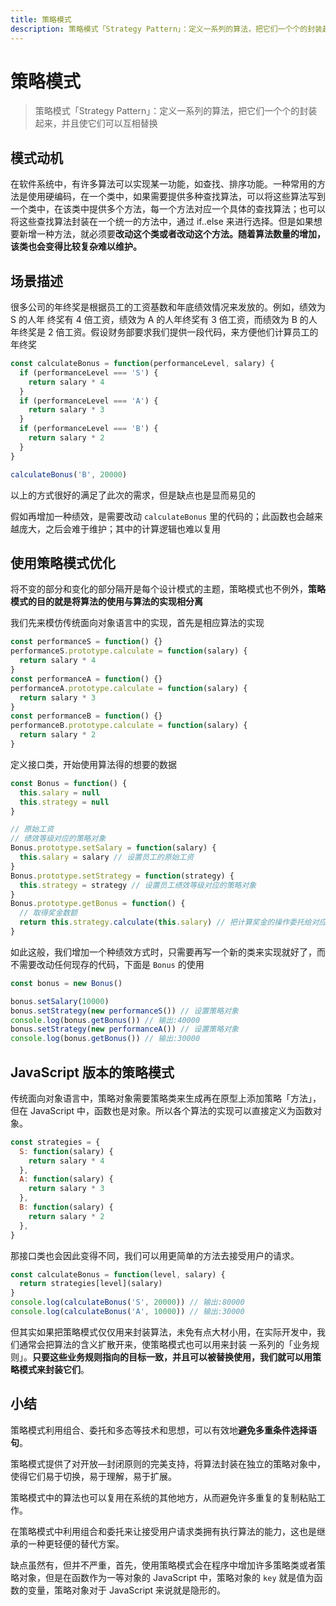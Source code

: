 ```yaml
---
title: 策略模式
description: 策略模式「Strategy Pattern」：定义一系列的算法，把它们一个个的封装起来，并且使它们可以互相替换
---
```


# 策略模式

> 策略模式「Strategy Pattern」：定义一系列的算法，把它们一个个的封装起来，并且使它们可以互相替换

## 模式动机

在软件系统中，有许多算法可以实现某一功能，如查找、排序功能。一种常用的方法是使用硬编码，在一个类中，如果需要提供多种查找算法，可以将这些算法写到一个类中，在该类中提供多个方法，每一个方法对应一个具体的查找算法；也可以将这些查找算法封装在一个统一的方法中，通过 if..else 来进行选择。但是如果想要新增一种方法，就必须要**改动这个类或者改动这个方法。随着算法数量的增加，该类也会变得比较复杂难以维护。**

## 场景描述

很多公司的年终奖是根据员工的工资基数和年底绩效情况来发放的。例如，绩效为 S 的人年 终奖有 4 倍工资，绩效为 A 的人年终奖有 3 倍工资，而绩效为 B 的人年终奖是 2 倍工资。假设财务部要求我们提供一段代码，来方便他们计算员工的年终奖

```javascript
const calculateBonus = function(performanceLevel, salary) {
  if (performanceLevel === 'S') {
    return salary * 4
  }
  if (performanceLevel === 'A') {
    return salary * 3
  }
  if (performanceLevel === 'B') {
    return salary * 2
  }
}

calculateBonus('B', 20000)
```

以上的方式很好的满足了此次的需求，但是缺点也是显而易见的

假如再增加一种绩效，是需要改动 `calculateBonus` 里的代码的；此函数也会越来越庞大，之后会难于维护；其中的计算逻辑也难以复用

## 使用策略模式优化

将不变的部分和变化的部分隔开是每个设计模式的主题，策略模式也不例外，**策略模式的目的就是将算法的使用与算法的实现相分离**

我们先来模仿传统面向对象语言中的实现，首先是相应算法的实现

```javascript
const performanceS = function() {}
performanceS.prototype.calculate = function(salary) {
  return salary * 4
}
const performanceA = function() {}
performanceA.prototype.calculate = function(salary) {
  return salary * 3
}
const performanceB = function() {}
performanceB.prototype.calculate = function(salary) {
  return salary * 2
}
```

定义接口类，开始使用算法得的想要的数据

```javascript
const Bonus = function() {
  this.salary = null
  this.strategy = null
}

// 原始工资
// 绩效等级对应的策略对象
Bonus.prototype.setSalary = function(salary) {
  this.salary = salary // 设置员工的原始工资
}
Bonus.prototype.setStrategy = function(strategy) {
  this.strategy = strategy // 设置员工绩效等级对应的策略对象
}
Bonus.prototype.getBonus = function() {
  // 取得奖金数额
  return this.strategy.calculate(this.salary) // 把计算奖金的操作委托给对应的策略对象
}
```

如此这般，我们增加一个种绩效方式时，只需要再写一个新的类来实现就好了，而不需要改动任何现存的代码，下面是 `Bonus` 的使用

```javascript
const bonus = new Bonus()

bonus.setSalary(10000)
bonus.setStrategy(new performanceS()) // 设置策略对象
console.log(bonus.getBonus()) // 输出:40000
bonus.setStrategy(new performanceA()) // 设置策略对象
console.log(bonus.getBonus()) // 输出:30000
```

## JavaScript 版本的策略模式

传统面向对象语言中，策略对象需要策略类来生成再在原型上添加策略「方法」，但在 JavaScript 中，函数也是对象。所以各个算法的实现可以直接定义为函数对象。

```javascript
const strategies = {
  S: function(salary) {
    return salary * 4
  },
  A: function(salary) {
    return salary * 3
  },
  B: function(salary) {
    return salary * 2
  },
}
```

那接口类也会因此变得不同，我们可以用更简单的方法去接受用户的请求。

```javascript
const calculateBonus = function(level, salary) {
  return strategies[level](salary)
}
console.log(calculateBonus('S', 20000)) // 输出:80000
console.log(calculateBonus('A', 10000)) // 输出:30000
```

但其实如果把策略模式仅仅用来封装算法，未免有点大材小用，在实际开发中，我们通常会把算法的含义扩散开来，使策略模式也可以用来封装 一系列的「业务规则」。**只要这些业务规则指向的目标一致，并且可以被替换使用，我们就可以用策略模式来封装它们**。

## 小结

策略模式利用组合、委托和多态等技术和思想，可以有效地**避免多重条件选择语句**。

策略模式提供了对开放—封闭原则的完美支持，将算法封装在独立的策略对象中，使得它们易于切换，易于理解，易于扩展。

策略模式中的算法也可以复用在系统的其他地方，从而避免许多重复的复制粘贴工作。

在策略模式中利用组合和委托来让接受用户请求类拥有执行算法的能力，这也是继承的一种更轻便的替代方案。

缺点虽然有，但并不严重，首先，使用策略模式会在程序中增加许多策略类或者策略对象，但是在函数作为一等对象的 JavaScript 中，策略对象的 `key` 就是值为函数的变量，策略对象对于 JavaScript 来说就是隐形的。
